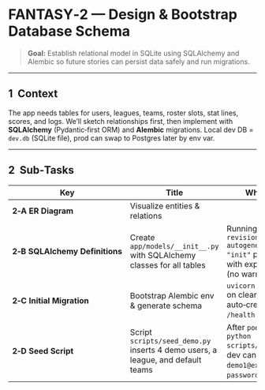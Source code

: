 # FANTASY‑2 — Design & Bootstrap Database Schema

> **Goal:** Establish relational model in SQLite using SQLAlchemy and Alembic so future stories can persist data safely and run migrations.

---

## 1  Context

The app needs tables for users, leagues, teams, roster slots, stat lines, scores, and logs. We’ll sketch relationships first, then implement with **SQLAlchemy** (Pydantic‑first ORM) and **Alembic** migrations. Local dev DB = `dev.db` (SQLite file), prod can swap to Postgres later by env var.

---

## 2  Sub‑Tasks

| Key                          | Title                                                                           | What / Why                                                                                               | Acceptance Criteria |
| ---------------------------- | ------------------------------------------------------------------------------- | -------------------------------------------------------------------------------------------------------- | ------------------- |
| **2‑A ER Diagram**           | Visualize entities & relations                                                  |                                                                                                          |                     |
| **2‑B SQLAlchemy Definitions** | Create `app/models/__init__.py` with SQLAlchemy classes for all tables            | Running `alembic revision --autogenerate -m "init"` produces diff with expected tables (no warnings).    |                     |
| **2‑C Initial Migration**    | Bootstrap Alembic env & generate schema                                         | `uvicorn app.main:app` on clean clone auto‑creates `dev.db`; `/health` still works.                      |                     |
| **2‑D Seed Script**          | Script `scripts/seed_demo.py` inserts 4 demo users, a league, and default teams | After `poetry run python scripts/seed_demo.py`, dev can log in as user `demo1@example.com` / `password`. |                     |
